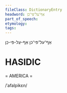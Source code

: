 ```yaml
---
fileClass: DictionaryEntry
headword: אַף־על־פּי־כן
part_of_speech: 
etymology: 
tags: 
---
```

אַף־על־פּי־כן
אַף-עַל-פִּי-כֵן

HASIDIC
=======
= AMERICA = 

/ˈafalpikɛn/